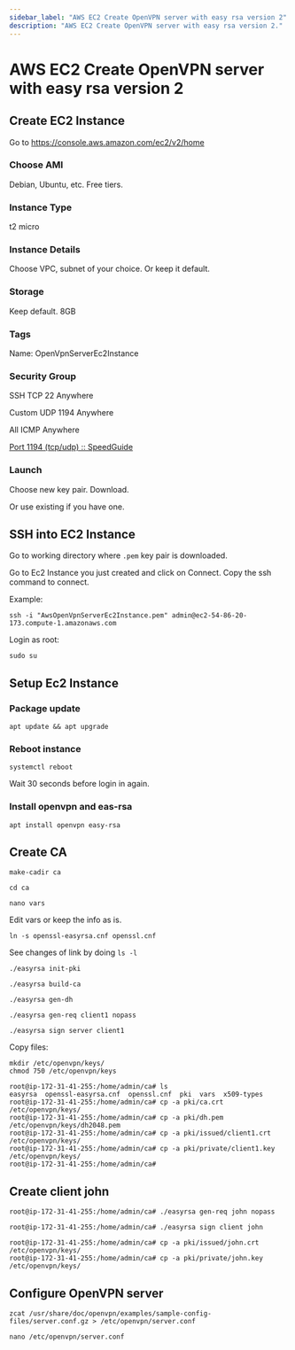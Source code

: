 ```yaml
---
sidebar_label: "AWS EC2 Create OpenVPN server with easy rsa version 2"
description: "AWS EC2 Create OpenVPN server with easy rsa version 2."
---
```


# AWS EC2 Create OpenVPN server with easy rsa version 2

## Create EC2 Instance

Go to https://console.aws.amazon.com/ec2/v2/home

### Choose AMI

Debian, Ubuntu, etc. Free tiers.

### Instance Type

t2 micro

### Instance Details

Choose VPC, subnet of your choice. Or keep it default.

### Storage

Keep default. 8GB

### Tags

Name: OpenVpnServerEc2Instance

### Security Group

SSH TCP 22 Anywhere

Custom UDP 1194 Anywhere

All ICMP Anywhere

[Port 1194 (tcp/udp) :: SpeedGuide](https://www.speedguide.net/port.php?port=1194)

### Launch

Choose new key pair. Download.

Or use existing if you have one.

## SSH into EC2 Instance

Go to working directory where `.pem` key pair is downloaded.

Go to Ec2 Instance you just created and click on Connect. Copy the ssh command to connect.

Example:

```
ssh -i "AwsOpenVpnServerEc2Instance.pem" admin@ec2-54-86-20-173.compute-1.amazonaws.com
```

Login as root:

```
sudo su
```

## Setup Ec2 Instance

### Package update

```
apt update && apt upgrade
```

### Reboot instance

```
systemctl reboot
```

Wait 30 seconds before login in again.

### Install openvpn and eas-rsa

```
apt install openvpn easy-rsa
```

## Create CA

```
make-cadir ca
```

```
cd ca
```

```
nano vars
```

Edit vars or keep the info as is.

```
ln -s openssl-easyrsa.cnf openssl.cnf
```

See changes of link by doing `ls -l`

```
./easyrsa init-pki
```

```
./easyrsa build-ca
```

```
./easyrsa gen-dh
```

```
./easyrsa gen-req client1 nopass
```

```
./easyrsa sign server client1
```

Copy files:

```
mkdir /etc/openvpn/keys/
chmod 750 /etc/openvpn/keys
```
```
root@ip-172-31-41-255:/home/admin/ca# ls
easyrsa  openssl-easyrsa.cnf  openssl.cnf  pki  vars  x509-types
root@ip-172-31-41-255:/home/admin/ca# cp -a pki/ca.crt /etc/openvpn/keys/
root@ip-172-31-41-255:/home/admin/ca# cp -a pki/dh.pem /etc/openvpn/keys/dh2048.pem
root@ip-172-31-41-255:/home/admin/ca# cp -a pki/issued/client1.crt /etc/openvpn/keys/
root@ip-172-31-41-255:/home/admin/ca# cp -a pki/private/client1.key /etc/openvpn/keys/
root@ip-172-31-41-255:/home/admin/ca#
```

## Create client john

```
root@ip-172-31-41-255:/home/admin/ca# ./easyrsa gen-req john nopass
```

```
root@ip-172-31-41-255:/home/admin/ca# ./easyrsa sign client john
```

```
root@ip-172-31-41-255:/home/admin/ca# cp -a pki/issued/john.crt /etc/openvpn/keys/
root@ip-172-31-41-255:/home/admin/ca# cp -a pki/private/john.key /etc/openvpn/keys/
```

## Configure OpenVPN server

```
zcat /usr/share/doc/openvpn/examples/sample-config-files/server.conf.gz > /etc/openvpn/server.conf
```

```
nano /etc/openvpn/server.conf
```